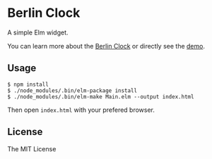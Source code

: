# Berlin Clock

A simple Elm widget.

You can learn more about the [Berlin
Clock](https://en.wikipedia.org/wiki/Mengenlehreuhr) or directly see the
[demo](https://kevinlebrun.github.com/berlin-clock).

## Usage

    $ npm install
    $ ./node_modules/.bin/elm-package install
    $ ./node_modules/.bin/elm-make Main.elm --output index.html

Then open `index.html` with your prefered browser.

## License

The MIT License
